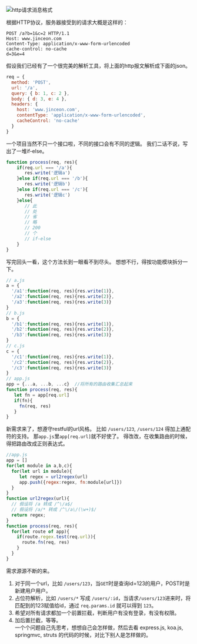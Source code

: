 ![http请求消息格式](http-request-message-format.png)

根据HTTP协议，服务器接受到的请求大概是这样的：

```http
POST /a?b=1&c=2 HTTP/1.1
Host: www.jinceon.com
Content-Type: application/x-www-form-urlencoded
cache-control: no-cache
d=3&e=4
```
假设我们已经有了一个很完美的解析工具，将上面的http报文解析成下面的json。

```js
req = {
  method: 'POST',
  url: '/a',
  query: { b: 1, c: 2 },
  body: { d: 3, e: 4 },
  headers: {
    host: 'www.jinceon.com',
    contentType: 'application/x-www-form-urlencoded',
    cacheControl: 'no-cache'
  }
}
```

一个项目当然不只一个接口啦，不同的接口会有不同的逻辑。
我们二话不说，写出了一堆if-else。

```js
function process(req, res){
    if(req.url === '/a'){
       res.write('逻辑a')
    }else if(req.url === '/b'){
       res.write('逻辑b')
    }else if(req.url === '/c'){
       res.write('逻辑c')
    }else{
       // 此
       // 处
       // 省
       // 略
       // 200
       // 个
       // if-else
    }
}
```

写完回头一看，这个方法长到一眼看不到尽头。
想想不行，得按功能模块拆分一下。

```js
// a.js
a = {
  '/a1':function(req, res){res.write(1)},
  '/a2':function(req, res){res.write(2)},
  '/a3':function(req, res){res.write(3)}
}
// b.js
b = {
  '/b1':function(req, res){res.write(1)},
  '/b2':function(req, res){res.write(2)},
  '/b3':function(req, res){res.write(3)}
}
// c.js
c = {
  '/c1':function(req, res){res.write(1)},
  '/c2':function(req, res){res.write(2)},
  '/c3':function(req, res){res.write(3)}
}
// app.js
app = {...a, ...b, ...c}  //将所有的路由收集汇总起来
function process(req, res){
   let fn = app[req.url]
   if(fn){
     fn(req, res)
   }
}
```
新需求来了，想遵守restful的url风格。
比如 `/users/123`, `/users/124`
得加上通配符的支持。
那`app.js`里`app[req.url]`就不好使了。
得改改，在收集路由的时候，得把路由改成正则表达式。

```js
//app.js
app = []
for(let module in a,b,c){
  for(let url in module){
     let regex = url2regex(url)
     app.push({regex:regex, fn:module[url]})
  }
}
function url2regex(url){
  // 假设将 /a 转成 /^\/a$/
  // 假设将 /a/* 转成 /^\/a\/(\w+)$/
  return regex;
}
function process(req, res){
  for(let route of app){
    if(route.regex.test(req.url)){
      route.fn(req, res)
    }
  }
}
```
需求源源不断的来。
1. 对于同一个url，比如 `/users/123`，当`GET`时是查询id=123的用户，POST时是新建用户用户。
2. 占位符解析，比如 `/users/*` 写成 `/users/:id`，当请求`/users/123`进来时，将匹配到的123赋值给id，通过 `req.params.id` 就可以得到 `123`。
3. 希望对所有请求都加一个前置拦截，判断用户有没有登录，有没有权限。
4. 加后置拦截，等等。  
   一个个问题自己先思考，想想自己会怎样做，然后去看 express.js, koa.js, springmvc, struts 的代码的时候，对比下别人是怎样做的。
